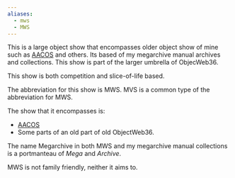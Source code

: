 ```yaml
---
aliases:
  - mws
  - MWS
---
```

This is a large object show that encompasses older object show of mine such as [AACOS](AACOS.md) and others. Its based of my megarchive manual archives and collections. This show is part of the larger umbrella of ObjecWeb36.

This show is both competition and slice-of-life based.

The abbreviation for this show is MWS. MVS is a common type of the abbreviation for MWS.

The show that it encompasses is:
- [AACOS](AACOS.md)
- Some parts of an old part of old ObjectWeb36.

The name Megarchive in both MWS and my megarchive manual collections is a portmanteau of *Mega* and *Archive*.

MWS is not family friendly, neither it aims to.